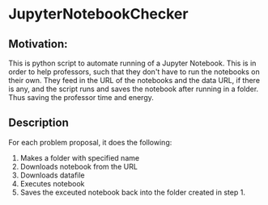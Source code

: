 # JupyterNotebookChecker
## Motivation:
This is python script to automate running of a Jupyter Notebook. This is in order to help professors, such that they don't have to run the notebooks on their own. 
They feed in the URL of the notebooks and the data URL, if there is any, and the script runs and saves the notebook after running in a folder. Thus saving the professor time and energy.  

## Description
For each problem proposal, it does the following:
1. Makes a folder with specified name
2. Downloads notebook from the URL
3. Downloads datafile
4. Executes notebook
5. Saves the exceuted notebook back into the folder created in step 1.
